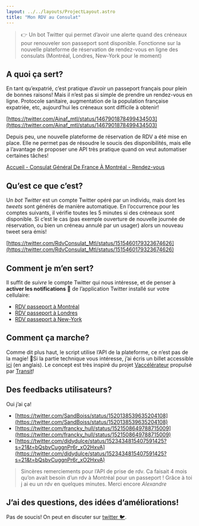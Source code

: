 ```yaml
---
layout: ../../layouts/ProjectLayout.astro
title: "Mon RDV au Consulat"
---
```


> 👉 Un bot Twitter qui permet d’avoir une alerte quand des créneaux pour renouveler son passeport sont disponible. Fonctionne sur la nouvelle plateforme de réservation de rendez-vous en ligne des consulats (Montréal, Londres, New-York pour le moment)

## A quoi ça sert?

En tant qu’expatrié, c’est pratique d’avoir un passeport français pour plein de bonnes raisons! Mais il n’est pas si simple de prendre un rendez-vous en ligne. Protocole sanitaire, augmentation de la population française expatriée, etc, aujourd’hui les créneaux sont difficile à obtenir!

[https://twitter.com/Ainaf_mtl/status/1467901878499434503](https://twitter.com/Ainaf_mtl/status/1467901878499434503)

Depuis peu, une nouvelle plateforme de réservation de RDV a été mise en place. Elle ne permet pas de résoudre le soucis des disponibilités, mais elle a l’avantage de proposer une API très pratique quand on veut automatiser certaines tâches!

[Accueil - Consulat Général De France À Montréal - Rendez-vous](https://consulat.gouv.fr/consulat-general-de-france-a-montreal/rendez-vous)

## Qu’est ce que c’est?

Un _bot Twitter_ est un compte Twitter opéré par un individu, mais dont les _tweets_ sont générés de manière automatique. En l’occurrence pour les comptes suivants, il vérifie toutes les 5 minutes si des créneaux sont disponible. Si c’est le cas (pas exemple ouverture de nouvelle journée de réservation, ou bien un créneau annulé par un usager) alors un nouveau tweet sera émis!

[https://twitter.com/RdvConsulat_Mtl/status/1515460179323674626](https://twitter.com/RdvConsulat_Mtl/status/1515460179323674626)

## Comment je m’en sert?

Il suffit de _suivre_ le compte Twitter qui nous intéresse, et de penser à **activer les notifications** 🔔 de l’application Twitter installé sur votre cellulaire:

- [RDV passeport à Montréal](https://twitter.com/RdvConsulat_Mtl)
- [RDV passeport à Londres](https://twitter.com/RdvConsulat_Lon)
- [RDV passeport à New-York](https://twitter.com/RdvConsulat_NY)

## Comment ça marche?

Comme dit plus haut, le script utilise l’API de la plateforme, ce n’est pas de la magie! 🧙Si la partie technique vous intéresse, j’ai écris un billet accessible [ici](https://www.notion.so/The-Twitter-Bot-That-Help-You-With-French-Consulate-Appointment-7401891652ad454099a074597ec25d95) (en anglais). Le concept est très inspiré du projet [Vaccélérateur](https://blog.transitapp.com/fr/accelerer-la-prise-de-rendez-vous-pour-la-vaccination-au-quebec-99b4124fd31a/) propulsé par [Transit](https://transitapp.com/)!

## Des feedbacks utilisateurs?

Oui j’ai ça!

- [https://twitter.com/SandBoiss/status/1520138539635204108](https://twitter.com/SandBoiss/status/1520138539635204108)
- [https://twitter.com/francky_hull/status/1521508649788715009](https://twitter.com/francky_hull/status/1521508649788715009)
- [https://twitter.com/didydulce/status/1523434815407591425?s=21&t=bQsbvCuggnPr6r_xO2HxvA](https://twitter.com/didydulce/status/1523434815407591425?s=21&t=bQsbvCuggnPr6r_xO2HxvA)

> Sincères remerciements pour l’API de prise de rdv. Ca faisait 4 mois qu’on avait besoin d’un rdv à Montréal pour un passeport ! Grâce à toi j ai eu un rdv en quelques minutes. Merci encore _Alexandre_

## J’ai des questions, des idées d’améliorations!

Pas de soucis! On peut en discuter sur [twitter 🐦](https://twitter.com/_julbrs).
